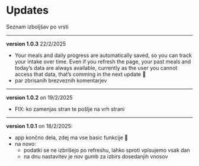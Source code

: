 # Updates

Seznam izboljšav po vrsti

---

**version 1.0.3** 22/2/2025
- Your meals and daily progress are automatically saved, so you can track your intake over time. Even if you refresh the page, your past meals and today’s data are always available, currently as the user you cannot access that data, that’s comming in the next update 🎉
- par zbrisanih brezveznih komentarjev

---

**version 1.0.2** on 19/2/2025
- FIX: ko zamenjas stran te pošlje na vrh strani

---

**version 1.0.1** on 18/2/2025:
- app končno dela, zdej ma vse basic funkcije 🎉
- na novo:
  - podatki se ne izbrišejo po refreshu, lahko sproti vpisujemo vsak dan
  - na dnu nastavitev je nov gumb za izbirs dosedanjih vnosov
